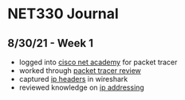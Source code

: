 # NET330 Journal

## 8/30/21 - Week 1
- logged into [cisco net academy](https://github.com/zachary-moote-champlain/tech-journal/blob/main/docs/NET330/lab1-1.md) for packet tracer
- worked through [packet tracer review](https://github.com/zachary-moote-champlain/tech-journal/blob/main/docs/NET330/lab1-2.md)
- captured [ip headers](https://github.com/zachary-moote-champlain/tech-journal/blob/main/docs/NET330/lab1-3.md) in wireshark
- reviewed knowledge on [ip addressing](https://github.com/zachary-moote-champlain/tech-journal/blob/main/docs/NET330/assignment1-1.md)
